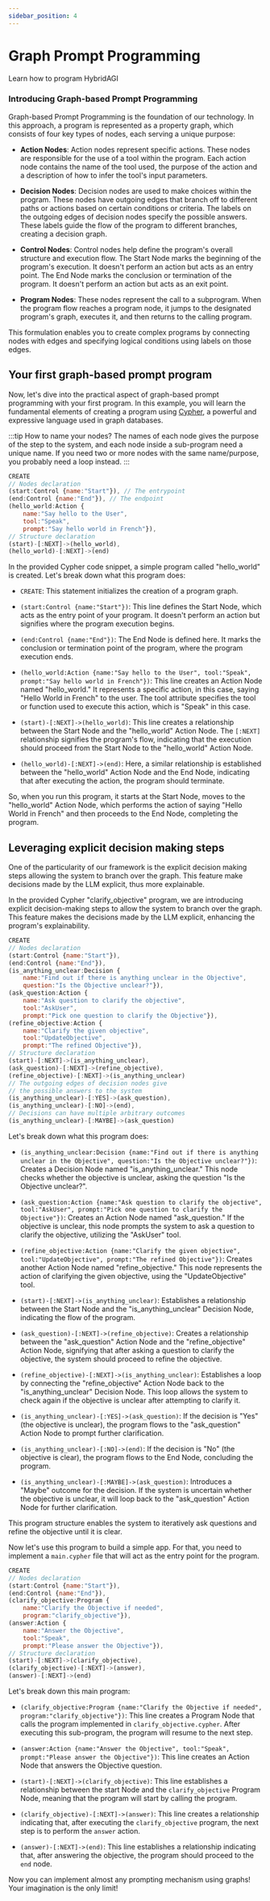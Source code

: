 ```yaml
---
sidebar_position: 4
---
```


# Graph Prompt Programming

Learn how to program HybridAGI

### Introducing Graph-based Prompt Programming

Graph-based Prompt Programming is the foundation of our technology. In this approach, a program is represented as a property graph, which consists of four key types of nodes, each serving a unique purpose:

- **Action Nodes**: Action nodes represent specific actions. These nodes are responsible for the use of a tool within the program. Each action node contains the name of the tool used, the purpose of the action and a description of how to infer the tool's input parameters.

- **Decision Nodes**: Decision nodes are used to make choices within the program. These nodes have outgoing edges that branch off to different paths or actions based on certain conditions or criteria. The labels on the outgoing edges of decision nodes specify the possible answers. These labels guide the flow of the program to different branches, creating a decision graph.

- **Control Nodes**: Control nodes help define the program's overall structure and execution flow. The Start Node marks the beginning of the program's execution. It doesn't perform an action but acts as an entry point. The End Node marks the conclusion or termination of the program. It doesn't perform an action but acts as an exit point.

- **Program Nodes**: These nodes represent the call to a subprogram. When the program flow reaches a program node, it jumps to the designated program's graph, executes it, and then returns to the calling program.

This formulation enables you to create complex programs by connecting nodes with edges and specifying logical conditions using labels on those edges.

## Your first graph-based prompt program

Now, let's dive into the practical aspect of graph-based prompt programming with your first program. In this example, you will learn the fundamental elements of creating a program using [Cypher](https://en.wikipedia.org/wiki/Cypher_(query_language)), a powerful and expressive language used in graph databases.

:::tip How to name your nodes?
The names of each node gives the purpose of the step to the system, and each node inside a sub-program need a unique name. If you need two or more nodes with the same name/purpose, you probably need a loop instead.
:::

```javascript title="hello_world.cypher"
CREATE
// Nodes declaration
(start:Control {name:"Start"}), // The entrypoint
(end:Control {name:"End"}), // The endpoint
(hello_world:Action {
    name:"Say hello to the User",
    tool:"Speak",
    prompt:"Say hello world in French"}),
// Structure declaration
(start)-[:NEXT]->(hello_world),
(hello_world)-[:NEXT]->(end)
```

In the provided Cypher code snippet, a simple program called "hello_world" is created. Let's break down what this program does:

- `CREATE`: This statement initializes the creation of a program graph.

- `(start:Control {name:"Start"})`: This line defines the Start Node, which acts as the entry point of your program. It doesn't perform an action but signifies where the program execution begins.

- `(end:Control {name:"End"})`: The End Node is defined here. It marks the conclusion or termination point of the program, where the program execution ends.

- `(hello_world:Action {name:"Say hello to the User", tool:"Speak", prompt:"Say hello world in French"})`: This line creates an Action Node named "hello_world." It represents a specific action, in this case, saying "Hello World in French" to the user. The tool attribute specifies the tool or function used to execute this action, which is "Speak" in this case.

- `(start)-[:NEXT]->(hello_world)`: This line creates a relationship between the Start Node and the "hello_world" Action Node. The `[:NEXT]` relationship signifies the program's flow, indicating that the execution should proceed from the Start Node to the "hello_world" Action Node.

- `(hello_world)-[:NEXT]->(end)`: Here, a similar relationship is established between the "hello_world" Action Node and the End Node, indicating that after executing the action, the program should terminate.

So, when you run this program, it starts at the Start Node, moves to the "hello_world" Action Node, which performs the action of saying "Hello World in French" and then proceeds to the End Node, completing the program.

## Leveraging explicit decision making steps

One of the particularity of our framework is the explicit decision making steps allowing the system to branch over the graph. This feature make decisions made by the LLM explicit, thus more explainable.

In the provided Cypher "clarify_objective" program, we are introducing explicit decision-making steps to allow the system to branch over the graph. This feature makes the decisions made by the LLM explicit, enhancing the program's explainability.

```javascript title="clarify_objective.cypher"
CREATE
// Nodes declaration
(start:Control {name:"Start"}),
(end:Control {name:"End"}),
(is_anything_unclear:Decision {
    name:"Find out if there is anything unclear in the Objective", 
    question:"Is the Objective unclear?"}),
(ask_question:Action {
    name:"Ask question to clarify the objective",
    tool:"AskUser",
    prompt:"Pick one question to clarify the Objective"}),
(refine_objective:Action {
    name:"Clarify the given objective",
    tool:"UpdateObjective", 
    prompt:"The refined Objective"}),
// Structure declaration
(start)-[:NEXT]->(is_anything_unclear),
(ask_question)-[:NEXT]->(refine_objective),
(refine_objective)-[:NEXT]->(is_anything_unclear)
// The outgoing edges of decision nodes give
// the possible answers to the system
(is_anything_unclear)-[:YES]->(ask_question),
(is_anything_unclear)-[:NO]->(end),
// Decisions can have multiple arbitrary outcomes
(is_anything_unclear)-[:MAYBE]->(ask_question)
```

Let's break down what this program does:

- `(is_anything_unclear:Decision {name:"Find out if there is anything unclear in the Objective", question:"Is the Objective unclear?"})`: Creates a Decision Node named "is_anything_unclear." This node checks whether the objective is unclear, asking the question "Is the Objective unclear?".

- `(ask_question:Action {name:"Ask question to clarify the objective", tool:"AskUser", prompt:"Pick one question to clarify the Objective"})`: Creates an Action Node named "ask_question." If the objective is unclear, this node prompts the system to ask a question to clarify the objective, utilizing the "AskUser" tool.

- `(refine_objective:Action {name:"Clarify the given objective", tool:"UpdateObjective", prompt:"The refined Objective"})`: Creates another Action Node named "refine_objective." This node represents the action of clarifying the given objective, using the "UpdateObjective" tool.

- `(start)-[:NEXT]->(is_anything_unclear)`: Establishes a relationship between the Start Node and the "is_anything_unclear" Decision Node, indicating the flow of the program.

- `(ask_question)-[:NEXT]->(refine_objective)`: Creates a relationship between the "ask_question" Action Node and the "refine_objective" Action Node, signifying that after asking a question to clarify the objective, the system should proceed to refine the objective.

- `(refine_objective)-[:NEXT]->(is_anything_unclear)`: Establishes a loop by connecting the "refine_objective" Action Node back to the "is_anything_unclear" Decision Node. This loop allows the system to check again if the objective is unclear after attempting to clarify it.

- `(is_anything_unclear)-[:YES]->(ask_question)`: If the decision is "Yes" (the objective is unclear), the program flows to the "ask_question" Action Node to prompt further clarification.

- `(is_anything_unclear)-[:NO]->(end)`: If the decision is "No" (the objective is clear), the program flows to the End Node, concluding the program.

- `(is_anything_unclear)-[:MAYBE]->(ask_question)`: Introduces a "Maybe" outcome for the decision. If the system is uncertain whether the objective is unclear, it will loop back to the "ask_question" Action Node for further clarification.

This program structure enables the system to iteratively ask questions and refine the objective until it is clear.

Now let's use this program to build a simple app. For that, you need to implement a `main.cypher` file that will act as the entry point for the program.

```javascript title="main.cypher"
CREATE
// Nodes declaration
(start:Control {name:"Start"}),
(end:Control {name:"End"}),
(clarify_objective:Program {
    name:"Clarify the Objective if needed",
    program:"clarify_objective"}),
(answer:Action {
    name:"Answer the Objective",
    tool:"Speak",
    prompt:"Please answer the Objective"}),
// Structure declaration
(start)-[:NEXT]->(clarify_objective),
(clarify_objective)-[:NEXT]->(answer),
(answer)-[:NEXT]->(end)
```

Let's break down this main program:

- `(clarify_objective:Program {name:"Clarify the Objective if needed", program:"clarify_objective"})`: This line creates a Program Node that calls the program implemented in `clarify_objective.cypher`. After executing this sub-program, the program will resume to the next step.

- `(answer:Action {name:"Answer the Objective", tool:"Speak", prompt:"Please answer the Objective"})`: This line creates an Action Node that answers the Objective question.

- `(start)-[:NEXT]->(clarify_objective)`: This line establishes a relationship between the start Node and the `clarify_objective` Program Node, meaning that the program will start by calling the program.

- `(clarify_objective)-[:NEXT]->(answer)`: This line creates a relationship indicating that, after executing the `clarify_objective` program, the next step is to perform the `answer` action.

- `(answer)-[:NEXT]->(end)`: This line establishes a relationship indicating that, after answering the objective, the program should proceed to the `end` node.

Now you can implement almost any prompting mechanism using graphs! Your imagination is the only limit!